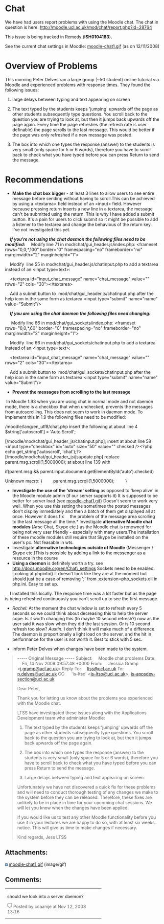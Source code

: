 # Chat

We have had users report problems with using the Moodle chat. The chat in question is here: http://moodle.ucl.ac.uk/mod/chat/report.php?id=28764

This issue is being tracked in Remedy (**ISH0104183**). 

See the current chat settings in Moodle: [moodle-chat1.gif](/download/attachments/5607675/moodle-chat1.gif?version=1&modificationDate=1226493474000&api=v2) (as on 12/11/2008)

# Overview of Problems

This morning Peter Delves ran a large group (~50 student) online tutorial via Moodle and experienced problems with response times. They found the following issues:

1. large delays between typing and text appearing on screen

2. The text typed by the students keeps 'jumping' upwards off the page as other students subsequently type questions. You scroll back to the question you are trying to look at, but then it jumps back upwards off the page again. Every time the page refreshes (the refresh rate is user definable) the page scrolls to the last message. This would be better if the page was only refreshed if a new message was posted.

3. The box into which one types the response (answer) to the students is very small (only space for 5 or 6 words), therefore you have to scroll back to check what you have typed before you can press Return to send the message.

# Recommendations

-   **Make the chat box bigger** - at least 3 lines to allow users to see entire message before sending without having to scroll.This can be achieved by using a &lt;textarea&gt; field instead of an &lt;input&gt; field. However because pressing return inserts a new line in a textarea,
    the message can't be submitted using the return. This is why I have added a submit button. It's a pain for users to click submit so it might be possible to add a listener
    to the textarea and change the behavious of the return key. I've not investigated this yet.

    ***If you're not using the chat daemon the following files need to be modified:***
    Modify line 71 in mod/chat/gui\_header.js/index.php: &lt;frameset rows="0,0,\*,100" border="0" framespacing="no" frameborder="no" marginwidth="2" marginheight="1"&gt;

    Modify  line 55 in mod/chat/gui\_header.js/chatinput.php to add a textarea instead of an &lt;input type=text&gt;:

    &lt;textarea id="input\_chat\_message" name="chat\_message" value="" rows="2" cols="30"&gt;&lt;/textarea&gt;

    Add a submit button to  mod/chat/gui\_header.js/chatinput.php after the help icon in the same form as textarea:&lt;input type="submit" name="name" value="Submit"/&gt;

    ***If you are using the chat daemon the following files need changing:***

     Modify line 66 in mod/chat/gui\_sockets/index.php: &lt;frameset rows="0,0,\*,60" border="0" framespacing="no" frameborder="no" marginwidth="2" marginheight="1"&gt;

    Modify  line 66 in mod/chat/gui\_sockets/chatinput.php to add a textarea instead of an &lt;input type=text&gt;:

    &lt;textarea id="input\_chat\_message" name="chat\_message" value="" rows="2" cols="30"&gt;&lt;/textarea&gt;

    Add a submit button to  mod/chat/gui\_sockets/chatinput.php after the help icon in the same form as textarea:&lt;input type="submit" name="name" value="Submit"/&gt;

-   **Prevent the messages from scrolling to the last message**

 In Moodle 1.93 when you are using chat in normal mode and not daemon mode, there is a checkbox that when unchecked, prevents the messages from autoscrolling. This does not seem to work in daemon mode. To implement this in 1.9 the following files need to be modified:

/moodle/lang/en\_utf8/chat.php insert the following at about line 4  $string\['autoscroll'\] = 'Auto Scroll';

\[/moodle/mod/chat/gui\_header\_js/chatinput.php\]; insert at about line 58 &lt;input type="checkbox" id="auto" size="50" value="" checked /&gt;&lt;?php echo get\_string('autoscroll', 'chat');?&gt;
\[/moodle/mod/chat/gui\_header\_js/jsupdate.php\] replace parent.msg.scroll(1,5000000); at about line 139 with

if(parent.msg && parent.input.document.getElementById('auto').checked)

Unknown macro: {         parent.msg.scroll(1,5000000);         }

-   **Investigate the** **use of the 'stream' setting** as opposed to 'keep alive' in the Moodle module admin (if our server supports it) It is supposed to be better for server load (see [moodle-chat1.gif](/download/attachments/5607675/moodle-chat1.gif?version=1&modificationDate=1226493474000&api=v2)) Doesn't seem to work very well. When you use this setting the sometimes the posted messages don't display immediately and then a batch of them get displayed all at once. However it does fix     the problem of the message area scrolling to the last message all the time.\* Investigate **alternative Moodle chat modules** (Arsc Chat, Skype etc.) as the Moodle chat is renowned for being not very user friendly - especially with many users.The installation of these moodle modules still require that Skype be installed on the user's pc. Not feasable in wts.
-   Investigate **alternative technologies outside of Moodle** (Messenger / Skype etc.)This is possible by adding a link to the messenger as a resource in the course
-   **Using a daemon** is definitely worth a try. see http://docs.moodle.org/en/Chat\_settings
    Sockets need to be enabled. Looking at phpinfo() it doesn't look like they are at the moment but should just be a case of removing ';' from ;extension=php\_sockets.dll in php.ini. Easy to set up.

    I installed this locally. The response time was a lot faster but as the page is being refreshed continuously you can't scroll up to see the first message.

-   *Rachel:* At the moment the chat window is set to refresh every 5 seconds so we could think about decreasing this to help the server cope. Is it worth changing this (to maybe 10 second refresh?) now as the user said it was slow when they did the last session. Or is 10 second refresh too slow?
    *Austin:* I don't think it will make much of a difference. The daemon is proportionally a light load on the server, and the hit in performance for the user is not worth it. Best to stick with 5 sec.

<!-- -->

-   Inform Peter Delves when changes have been made to the system.

> ----- Original Message -----
> Subject:     Moodle chat problems
> Date:     Fri, 14 Nov 2008 09:57:48 +0000
> From:     Jessica Gramp &lt;j.gramp@ucl.ac.uk&gt;
> Reply-To:     ltss@ucl.ac.uk
> To:     p.delves@ucl.ac.uk
> CC:     'is-ltso' &lt;is-ltso@ucl.ac.uk&gt;, is-appsdev-section@ucl.ac.uk
>
> Dear Peter,
>
> Thank you for letting us know about the problems you experienced with the Moodle chat.
>
> LTSS have investigated these issues along with the Applications Development team who administer Moodle:
>
> 1. The text typed by the students keeps 'jumping' upwards off the page as other students subsequently type questions. You scroll back to the question you are trying to look at, but then it jumps back upwards off the page again.
>
> 2. The box into which one types the response (answer) to the students is very small (only space for 5 or 6 words), therefore you have to scroll back to check what you have typed before you can press Return to send the message.
>
> 3. Large delays between typing and text appearing on screen.
>
> Unfortunately we have not discovered a quick fix for these problems and will need to conduct thorough testing of any changes we make to the system before they can be released. Therefore, these fixes are unlikely to be in place in time for your upcoming chat sessions. We will let you know when the changes have been applied.
>
> If you would like us to test any other Moodle functionality before you use it in your lectures we are happy to do so, with at least six weeks notice. This will give us time to make changes if necessary.
>
> Kind regards,
> Jess
> LTSS

## Attachments:

<img src="images/icons/bullet_blue.gif" width="8" height="8" /> [moodle-chat1.gif](attachments/5607675/5865627.gif) (image/gif)

## Comments:

<table>
<colgroup>
<col width="100%" />
</colgroup>
<tbody>
<tr class="odd">
<td><p>should we look into a server daemon?</p>
<div class="smallfont" align="left" style="color: #666666; width: 98%; margin-bottom: 10px;">
<img src="images/icons/contenttypes/comment_16.png" width="16" height="16" /> Posted by ccaamje at Nov 12, 2008 13:16
</div></td>
</tr>
</tbody>
</table>


